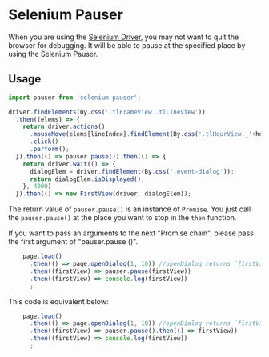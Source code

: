 # Selenium Pauser

When you are using the [Selenium Driver](http://seleniumhq.github.io/selenium/docs/api/javascript/), you may not want to quit the browser for debugging. It will be able to pause at the specified place by using the Selenium Pauser.


## Usage



```js
import pauser from 'selenium-pauser';

driver.findElements(By.css('.tlFrameView .tlLineView'))
  .then((elems) => {
    return driver.actions()
      .mouseMove(elems[lineIndex].findElement(By.css('.tlHourView._'+hour+' .tlMinView._15')), {x:1, y:1})
      .click()
      .perform();
  }).then(() => pauser.pause()).then(() => {
    return driver.wait(() => {
      dialogElem = driver.findElement(By.css('.event-dialog'));
      return dialogElem.isDisplayed();
    }, 4000)
  }).then(() => new FirstView(driver, dialogElem));
```

The return value of `pauser.pause()` is an instance of `Promise`. You just call the `pauser.pause()` at the place you want to stop in the `then` function.

If you want to pass an arguments to the next "Promise chain", please pass the first argument of "pauser.pause ()".

```js
    page.load()
      .then(() => page.openDialog(1, 10)) //openDialog returns `firstView` instance to the next promise.
      .then((firstView) => pauser.pause(firstView))
      .then((firstView) => console.log(firstView))
      ;
```

This code is equivalent below:

```js
    page.load()
      .then(() => page.openDialog(1, 10)) //openDialog returns `firstView` instance to the next promise.
      .then((firstView) => pauser.pause().then(() => firstView))
      .then((firstView) => console.log(firstView))
      ;
```